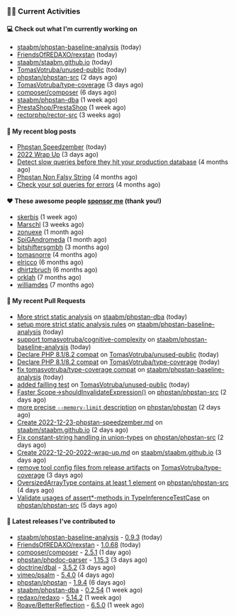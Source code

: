 ### 👨‍💻 Current Activities


#### 💻 Check out what I'm currently working on

- [staabm/phpstan-baseline-analysis](https://github.com/staabm/phpstan-baseline-analysis) (today)
- [FriendsOfREDAXO/rexstan](https://github.com/FriendsOfREDAXO/rexstan) (today)
- [staabm/staabm.github.io](https://github.com/staabm/staabm.github.io) (today)
- [TomasVotruba/unused-public](https://github.com/TomasVotruba/unused-public) (today)
- [phpstan/phpstan-src](https://github.com/phpstan/phpstan-src) (2 days ago)
- [TomasVotruba/type-coverage](https://github.com/TomasVotruba/type-coverage) (3 days ago)
- [composer/composer](https://github.com/composer/composer) (6 days ago)
- [staabm/phpstan-dba](https://github.com/staabm/phpstan-dba) (1 week ago)
- [PrestaShop/PrestaShop](https://github.com/PrestaShop/PrestaShop) (1 week ago)
- [rectorphp/rector-src](https://github.com/rectorphp/rector-src) (3 weeks ago)


#### 📜 My recent blog posts

- [Phpstan Speedzember](https://staabm.github.io/2022/12/23/phpstan-speedzember.html) (today)
- [2022 Wrap Up](https://staabm.github.io/2022/12/20/2022-wrap-up.html) (3 days ago)
- [Detect slow queries before they hit your production database](https://staabm.github.io/2022/08/16/phpstan-dba-query-plan-analysis.html) (4 months ago)
- [Phpstan Non Falsy String](https://staabm.github.io/2022/08/11/phpstan-non-falsy-string.html) (4 months ago)
- [Check your sql queries for errors](https://staabm.github.io/2022/08/05/phpstan-dba-syntax-error-detection.html) (4 months ago)


#### ❤️ These awesome people [sponsor me](https://github.com/sponsors/staabm) (thank you!)

- [skerbis](https://github.com/skerbis) (1 week ago)
- [Marschl](https://github.com/Marschl) (3 weeks ago)
- [zonuexe](https://github.com/zonuexe) (1 month ago)
- [SpiGAndromeda](https://github.com/SpiGAndromeda) (1 month ago)
- [bitshiftersgmbh](https://github.com/bitshiftersgmbh) (3 months ago)
- [tomasnorre](https://github.com/tomasnorre) (4 months ago)
- [elricco](https://github.com/elricco) (6 months ago)
- [dhirtzbruch](https://github.com/dhirtzbruch) (6 months ago)
- [orklah](https://github.com/orklah) (7 months ago)
- [williamdes](https://github.com/williamdes) (7 months ago)


#### 🔨 My recent Pull Requests

- [More strict static analysis](https://github.com/staabm/phpstan-dba/pull/488) on [staabm/phpstan-dba](https://github.com/staabm/phpstan-dba) (today)
- [setup more strict static analysis rules](https://github.com/staabm/phpstan-baseline-analysis/pull/88) on [staabm/phpstan-baseline-analysis](https://github.com/staabm/phpstan-baseline-analysis) (today)
- [support tomasvotruba/cognitive-complexity](https://github.com/staabm/phpstan-baseline-analysis/pull/87) on [staabm/phpstan-baseline-analysis](https://github.com/staabm/phpstan-baseline-analysis) (today)
- [Declare PHP 8.1/8.2 compat](https://github.com/TomasVotruba/unused-public/pull/11) on [TomasVotruba/unused-public](https://github.com/TomasVotruba/unused-public) (today)
- [Declare PHP 8.1/8.2 compat](https://github.com/TomasVotruba/type-coverage/pull/5) on [TomasVotruba/type-coverage](https://github.com/TomasVotruba/type-coverage) (today)
- [fix tomasvotruba/type-coverage compat](https://github.com/staabm/phpstan-baseline-analysis/pull/86) on [staabm/phpstan-baseline-analysis](https://github.com/staabm/phpstan-baseline-analysis) (today)
- [added failling test](https://github.com/TomasVotruba/unused-public/pull/10) on [TomasVotruba/unused-public](https://github.com/TomasVotruba/unused-public) (today)
- [Faster Scope-&gt;shouldInvalidateExpression()](https://github.com/phpstan/phpstan-src/pull/2139) on [phpstan/phpstan-src](https://github.com/phpstan/phpstan-src) (2 days ago)
- [more precise `--memory-limit` description](https://github.com/phpstan/phpstan/pull/8572) on [phpstan/phpstan](https://github.com/phpstan/phpstan) (2 days ago)
- [Create 2022-12-23-phpstan-speedzember.md](https://github.com/staabm/staabm.github.io/pull/34) on [staabm/staabm.github.io](https://github.com/staabm/staabm.github.io) (2 days ago)
- [Fix constant-string handling in union-types](https://github.com/phpstan/phpstan-src/pull/2134) on [phpstan/phpstan-src](https://github.com/phpstan/phpstan-src) (2 days ago)
- [Create 2022-12-20-2022-wrap-up.md](https://github.com/staabm/staabm.github.io/pull/33) on [staabm/staabm.github.io](https://github.com/staabm/staabm.github.io) (3 days ago)
- [remove tool config files from release artifacts](https://github.com/TomasVotruba/type-coverage/pull/2) on [TomasVotruba/type-coverage](https://github.com/TomasVotruba/type-coverage) (3 days ago)
- [OversizedArrayType contains at least 1 element](https://github.com/phpstan/phpstan-src/pull/2126) on [phpstan/phpstan-src](https://github.com/phpstan/phpstan-src) (4 days ago)
- [Validate usages of assert*-methods in TypeInferenceTestCase](https://github.com/phpstan/phpstan-src/pull/2121) on [phpstan/phpstan-src](https://github.com/phpstan/phpstan-src) (5 days ago)


#### 🔭 Latest releases I've contributed to

- [staabm/phpstan-baseline-analysis](https://github.com/staabm/phpstan-baseline-analysis) - [0.9.3](https://github.com/staabm/phpstan-baseline-analysis/releases/tag/0.9.3) (today)
- [FriendsOfREDAXO/rexstan](https://github.com/FriendsOfREDAXO/rexstan) - [1.0.68](https://github.com/FriendsOfREDAXO/rexstan/releases/tag/1.0.68) (today)
- [composer/composer](https://github.com/composer/composer) - [2.5.1](https://github.com/composer/composer/releases/tag/2.5.1) (1 day ago)
- [phpstan/phpdoc-parser](https://github.com/phpstan/phpdoc-parser) - [1.15.3](https://github.com/phpstan/phpdoc-parser/releases/tag/1.15.3) (3 days ago)
- [doctrine/dbal](https://github.com/doctrine/dbal) - [3.5.2](https://github.com/doctrine/dbal/releases/tag/3.5.2) (3 days ago)
- [vimeo/psalm](https://github.com/vimeo/psalm) - [5.4.0](https://github.com/vimeo/psalm/releases/tag/5.4.0) (4 days ago)
- [phpstan/phpstan](https://github.com/phpstan/phpstan) - [1.9.4](https://github.com/phpstan/phpstan/releases/tag/1.9.4) (6 days ago)
- [staabm/phpstan-dba](https://github.com/staabm/phpstan-dba) - [0.2.54](https://github.com/staabm/phpstan-dba/releases/tag/0.2.54) (1 week ago)
- [redaxo/redaxo](https://github.com/redaxo/redaxo) - [5.14.2](https://github.com/redaxo/redaxo/releases/tag/5.14.2) (1 week ago)
- [Roave/BetterReflection](https://github.com/Roave/BetterReflection) - [6.5.0](https://github.com/Roave/BetterReflection/releases/tag/6.5.0) (1 week ago)
